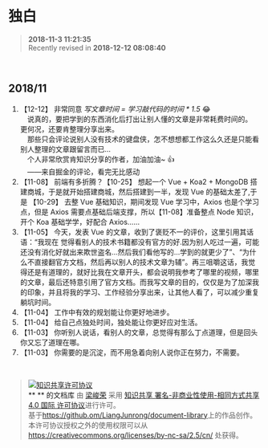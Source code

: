 独白
===

>  **2018-11-3 11:21:35**  
> Recently revised in **2018-12-12 08:08:40**

<br>

## 2018/11

1. 【12-12】 非常同意 *写文章时间 = 学习敲代码的时间 * 1.5* 😂  
&emsp;说真的，要把学到的东西消化后打出让别人懂的文章是非常耗费时间的。
&emsp;更何况，还要肯整理分享出来。  
&emsp;那些只会评论说别人没有技术的键盘侠，怎不想想都工作这么久还是只能看别人整理的文章跟留言而已​​...  
&emsp;个人非常欣赏肯知识分享的作者，加油加油~ 👍  
&emsp;——来自掘金的评论，看完无比感动
2. 【11-08】 前端有多折腾？【10-25】 想起一个 Vue + Koa2 + MongoDB 搭建商城，于是就开始搭建商城，然后搭建到一半，发现 Vue 的基础太差了,于是 【10-29】 去整 Vue 基础知识，期间发现 Vue 学习中，Axios 也是个学习点，但是 Axios 需要点基础后端支撑，所以【11-08】准备整点 Node 知识，开个 Koa 基础学学，好配合 Axios……
3. 【11-05】 今天，发表 Vue 的文章，收到了褒贬不一的评价，这里引用其话语：“我现在 觉得看别人的技术书籍都没有官方的好.因为别人吃过一遍，可能还没有消化好就出来欺世盗名...然后我们看他写的...学到的就更少了”、“为什么不直接翻官方文档，然后再以别人的技术文章为辅”。再三咀嚼这话，我觉得还是有道理的，就好比我在文章开头，都会说明我参考了哪里的视频，哪里的文章，最后还特意引用了官方文档。而我写文章的目的，仅仅是为了加深我的印象，并且将我的学习、工作经验分享出来，让其他人看了，可以减少重复躺坑时间。
4. 【11-04】 工作中有效的规划能让你更好地进步。
5. 【11-04】 给自己点独处时间，独处能让你更好应对生活。
6. 【11-03】 你听别人说话，看别人的文章，总觉得有那么丁点道理，但是回头你又忘了道理在哪。
7. 【11-03】 你需要的是沉淀，而不用急着向别人说你正在努力，不需要。

<br>

> <a rel="license" href="http://creativecommons.org/licenses/by-nc-sa/4.0/"><img alt="知识共享许可协议" style="border-width:0" src="https://i.creativecommons.org/l/by-nc-sa/4.0/88x31.png" /></a><br /><a xmlns:dct="http://purl.org/dc/terms/" property="dct:title">** ** 的文档库</a> 由 <a xmlns:cc="http://creativecommons.org/ns#" href="https://github.com/LiangJunrong/document-library" property="cc:attributionName" rel="cc:attributionURL">梁峻荣</a> 采用 <a rel="license" href="http://creativecommons.org/licenses/by-nc-sa/4.0/">知识共享 署名-非商业性使用-相同方式共享 4.0 国际 许可协议</a>进行许可。<br />基于<a xmlns:dct="http://purl.org/dc/terms/" href="https://github.com/LiangJunrong/document-library" rel="dct:source">https://github.om/LiangJunrong/document-library</a>上的作品创作。<br />本许可协议授权之外的使用权限可以从 <a xmlns:cc="http://creativecommons.org/ns#" href="https://creativecommons.org/licenses/by-nc-sa/2.5/cn/" rel="cc:morePermissions">https://creativecommons.org/licenses/by-nc-sa/2.5/cn/</a> 处获得。